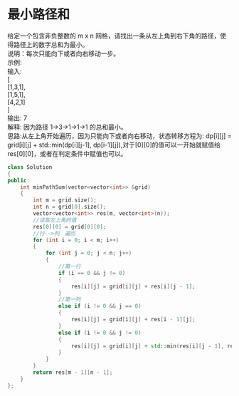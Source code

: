 # 最小路径和
给定一个包含非负整数的 m x n 网格，请找出一条从左上角到右下角的路径，使得路径上的数字总和为最小。<br>
说明：每次只能向下或者向右移动一步。<br>
示例:<br>
输入:<br>
[<br>
  [1,3,1],<br>
  [1,5,1],<br>
  [4,2,1] <br>
] <br>
输出: 7 <br>
解释: 因为路径 1→3→1→1→1 的总和最小。<br>
思路:从左上角开始遍历，因为只能向下或者向右移动，状态转移方程为: dp[i][j] = grid[i][j] + std::min(dp[i][j-1], dp[i-1][j]),对于[0][0]的值可以一开始就赋值给res[0][0]，或者在判定条件中赋值也可以。<br>
``` cpp
class Solution
{
public:
    int minPathSum(vector<vector<int>> &grid)
    {
        int m = grid.size();
        int n = grid[0].size();
        vector<vector<int>> res(m, vector<int>(n));
        //读取左上角的值
        res[0][0] = grid[0][0];
        //行-->列　遍历
        for (int i = 0; i < m; i++)
        {
            for (int j = 0; j < n; j++)
            {
                //第一行
                if (i == 0 && j != 0)
                {
                    res[i][j] = grid[i][j] + res[i][j - 1];
                }
                //第一列
                else if (i != 0 && j == 0)
                {
                    res[i][j] = grid[i][j] + res[i - 1][j];
                }
                else if (i != 0 && j != 0)
                {
                    res[i][j] = grid[i][j] + std::min(res[i][j - 1], res[i - 1][j]);
                }
            }
        }
        return res[m - 1][n - 1];
    }
};
```
